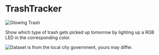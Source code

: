 # TrashTracker
![Glowing Trash](https://hackaday.com/wp-content/uploads/2020/01/bindaycator800.jpg)

Show which type of trash gets picked up tomorrow by lighting up a RGB LED in the corresponding color.

![Dataset](https://www.kreis-reutlingen.de/de/Service-Verwaltung/Buergerservice-A-Z/Abfallentsorgung/Abfalltermine-2017) is from the local city government, yours may differ.
